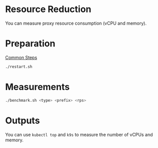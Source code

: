 # Resource Reduction
You can measure proxy resource consumption (vCPU and memory).

# Preparation
[Common Steps](../docs/common.md)

```bash
./restart.sh
```

# Measurements
```bash
./benchmark.sh <type> <prefix> <rps>
```

# Outputs
You can use `kubectl top` and `k9s` to measure the number of vCPUs and memory.
